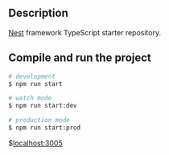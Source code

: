 
## Description
[Nest](https://github.com/nestjs/nest) framework TypeScript starter repository.

## Compile and run the project

```bash
# development
$ npm run start

# watch mode
$ npm run start:dev

# production mode
$ npm run start:prod
```
$[localhost:3005](http://localhost:3005/)
